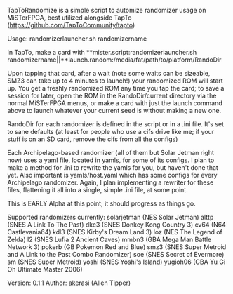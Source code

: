 TapToRandomize is a simple script to automize randomizer usage on MiSTerFPGA, best utilized alongside TapTo (https://github.com/TapToCommunity/tapto)

Usage: randomizerlauncher.sh randomizername

In TapTo, make a card with **mister.script:randomizerlauncher.sh randomizername||**launch.random:/media/fat/path/to/platform/RandoDir

Upon tapping that card, after a wait (note some waits can be sizeable, SMZ3 can take up to 4 minutes to launch!) your randomized ROM will start up. You get a freshly randomized ROM any time you tap the card; to save a session for later, open the ROM in the RandoDir/current directory via the normal MiSTerFPGA menus, or make a card with just the launch command above to launch whatever your current seed is without making a new one.

RandoDir for each randomizer is defined in the script or in a .ini file. It's set to sane defaults (at least for people who use a cifs drive like me; if your stuff is on an SD card, remove the cifs from all the configs)

Each Archipelago-based randomizer (all of them but Solar Jetman right now) uses a yaml file, located in yamls, for some of its configs. I plan to make a method for .ini to rewrite the yamls for you, but haven't done that yet. Also important is yamls/host.yaml which has some configs for every Archipelago randomizer. Again, I plan implementing a rewriter for these files, flattening it all into a single, simple .ini file, at some point.

This is EARLY Alpha at this point; it should progress as things go.

Supported randomizers currently:
solarjetman (NES Solar Jetman)
alttp (SNES A Link To The Past)
dkc3 (SNES Donkey Kong Country 3)
cv64 (N64 Castlevania64)
kdl3 (SNES Kirby's Dream Land 3)
loz (NES The Legend of Zelda)
l2 (SNES Lufia 2 Ancient Caves)
mmbn3 (GBA Mega Man Battle Network 3)
pokerb (GB Pokemon Red and Blue)
smz3 (SNES Super Metroid and A Link to the Past Combo Randomizer)
soe (SNES Secret of Evermore)
sm (SNES Super Metroid)
yoshi (SNES Yoshi's Island)
yugioh06 (GBA Yu Gi Oh Ultimate Master 2006)

Version: 0.1.1
Author: akerasi (Allen Tipper)